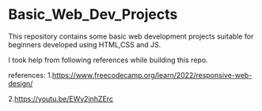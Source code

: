 # Basic_Web_Dev_Projects
This repository contains some basic web development projects suitable for beginners developed using HTML,CSS and JS.

I took help from following references while building this repo.

references:
1.https://www.freecodecamp.org/learn/2022/responsive-web-design/

2.https://youtu.be/EWv2jnhZErc
